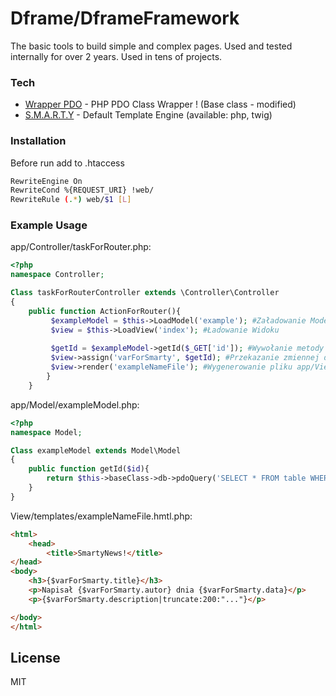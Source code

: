# Dframe/DframeFramework

The basic tools to build simple and complex pages. Used and tested internally for over 2 years. Used in tens of projects.

### Tech

* [Wrapper PDO] - PHP PDO Class Wrapper ! (Base class - modified)
* [S.M.A.R.T.Y] - Default Template Engine (available: php, twig)


### Installation

Before run add to .htaccess 

```sh
RewriteEngine On
RewriteCond %{REQUEST_URI} !web/
RewriteRule (.*) web/$1 [L]
```



### Example Usage

app/Controller/taskForRouter.php:
```php
<?php
namespace Controller;

Class taskForRouterController extends \Controller\Controller
{
    public function ActionForRouter(){
         $exampleModel = $this->LoadModel('example'); #Załadowanie Modelu
         $view = $this->LoadView('index'); #Ładowanie Widoku
         
         $getId = $exampleModel->getId($_GET['id']); #Wywołanie metody 
         $view->assign('varForSmarty', $getId); #Przekazanie zmiennej do view
         $view->render('exampleNameFile'); #Wygenerowanie pliku app/View/templates/exampleNameFile.tpl
        }
    }


```

app/Model/exampleModel.php:
```php
<?php
namespace Model;

Class exampleModel extends Model\Model
{
    public function getId($id){
        return $this->baseClass->db->pdoQuery('SELECT * FROM table WHERE id=? LIMIT 1', array($id))->results();
    }
}
```

View/templates/exampleNameFile.hmtl.php:
```html
<html>
	<head>
		<title>SmartyNews!</title>
</head>
<body>
	<h3>{$varForSmarty.title}</h3>
 	<p>Napisał {$varForSmarty.autor} dnia {$varForSmarty.data}</p>
	<p>{$varForSmarty.description|truncate:200:"..."}</p> 

</body>
</html>
```


License
----

MIT

   [Wrapper PDO]: <https://github.com/neerajsinghsonu/PDO_Class_Wrapper>
   [S.M.A.R.T.Y]: <https://github.com/smarty-php/smarty>
